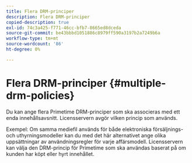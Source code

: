 ```yaml
---
title: Flera DRM-principer
description: Flera DRM-principer
copied-description: true
exl-id: 74c3a425-f771-46cc-bfb7-8665ed8dceda
source-git-commit: be43bbbd1051886c8979ff590a3197b2a7249b6a
workflow-type: tm+mt
source-wordcount: '86'
ht-degree: 0%

---
```


# Flera DRM-principer {#multiple-drm-policies}

Du kan ange flera Primetime DRM-principer som ska associeras med ett enda innehållsavsnitt. Licensservern avgör vilken princip som används.

Exempel: Om samma mediefil används för både elektroniska försäljnings- och uthyrningsmodeller kan du med det här alternativet ange olika uppsättningar av användningsregler för varje affärsmodell. Licensservern kan välja den DRM-princip för Primetime som ska användas baserat på om kunden har köpt eller hyrt innehållet.
